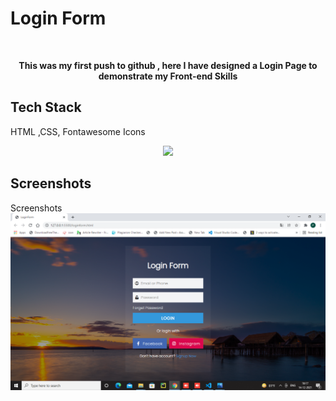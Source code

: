 # Login Form

<br><p align="center">
 <b>This was my first push to github , here I have designed a Login Page to demonstrate my Front-end Skills</b> 
</p>

## Tech Stack
HTML ,CSS, Fontawesome Icons

<p align="center">
 <img src="public/htmlCss.jpg"/>
</p>

## Screenshots
Screenshots<br>
![App Screenshot](formScrn.png)<br><br>

